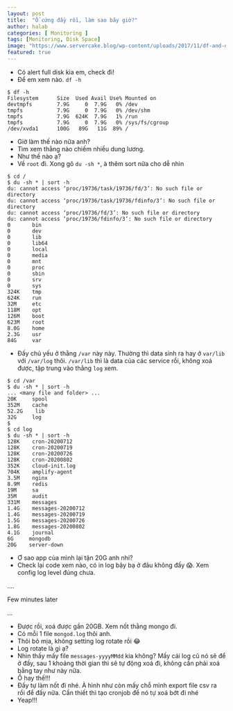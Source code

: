 ```yaml
---
layout: post
title:  "Ổ cứng đầy rồi, làm sao bây giờ?"
author: halab
categories: [ Monitoring ]
tags: [Monitoring, Disk Space]
image: "https://www.servercake.blog/wp-content/uploads/2017/11/df-and-du-command.png"
featured: true
---
```

- Có alert full disk kìa em, check đi!
- Để em xem nào. `df -h`
```shell
$ df -h
Filesystem      Size  Used Avail Use% Mounted on
devtmpfs        7.9G     0  7.9G   0% /dev
tmpfs           7.9G     0  7.9G   0% /dev/shm
tmpfs           7.9G  624K  7.9G   1% /run
tmpfs           7.9G     0  7.9G   0% /sys/fs/cgroup
/dev/xvda1      100G   89G   11G  89% /
```

- Giờ làm thế nào nữa anh?
- Tìm xem thằng nào chiếm nhiều dung lương.
- Như thế nào ạ?
- Về `root` đi. Xong gõ `du -sh *`, à thêm sort nữa cho dễ nhìn
```shell
$ cd /
$ du -sh * | sort -h
du: cannot access ‘proc/19736/task/19736/fd/3’: No such file or directory
du: cannot access ‘proc/19736/task/19736/fdinfo/3’: No such file or directory
du: cannot access ‘proc/19736/fd/3’: No such file or directory
du: cannot access ‘proc/19736/fdinfo/3’: No such file or directory
0       bin
0       dev
0       lib
0       lib64
0       local
0       media
0       mnt
0       proc
0       sbin
0       srv
0       sys
324K    tmp
624K    run
32M     etc
118M    opt
126M    boot
623M    root
8.0G    home
2.3G    usr
84G     var
```
- Đấy chủ yếu ở thằng `/var` này này. Thường thì data sinh ra hay ở `var/lib` với `/var/log` thôi.
`/var/lib` thì là data của các service rồi, không xoá được, tập trung vào thằng `log` xem.

```shell
$ cd /var
$ du -sh * | sort -h
... <many file and folder> ...
20K     spool
352M    cache
52.2G    lib
32G     log
$
$ cd log
$ du -sh * | sort -h
128K    cron-20200712
128K    cron-20200719
128K    cron-20200726
128K    cron-20200802
352K    cloud-init.log
704K    amplify-agent
3.5M    nginx
8.9M    redis
19M     sa
35M     audit
331M    messages
1.4G    messages-20200712
1.4G    messages-20200719
1.5G    messages-20200726
1.8G    messages-20200802
4.1G    journal
6G     mongodb
20G    server-down
```

- Ơ sao app của mình lại tận 20G anh nhỉ?
- Check lại code xem nào, có in log bậy bạ ở đâu không đấy 😱. 
Xem config log level đúng chưa.

....

Few minutes later

...

- Được rồi, xoá được gần 20GB. Xem nốt thằng mongo đi.
- Có mỗi 1 file `mongod.log` thôi anh.
- Thôi bỏ mịa, không setting log rotate rồi 😂
- Log rotate là gì ạ?
- Nhìn thấy mấy file `messages-yyyyMMdd` kia không? 
Mấy cái log cũ nó sẽ để ở đấy, sau 1 khoảng thời gian thì sẽ tự động xoá đi, 
không cần phải xoá bằng tay như này nữa.
- Ồ hay thế!!!
- Đấy tự làm nốt đi nhé. 
À hình như còn mấy chỗ mình export file csv ra rồi để đấy nữa. Cần thiết thì tạo cronjob để nó tự xoá bớt đi nhé
- Yeap!!!

